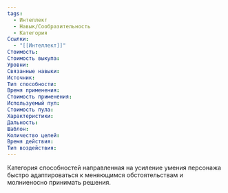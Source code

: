 ```yaml
---
tags:
  - Интеллект
  - Навык/Сообразительность
  - Категория
Ссылки:
  - "[[Интеллект]]"
Стоимость:
Стоимость выкупа:
Уровни:
Связанные навыки:
Источник:
Тип способности:
Время применения:
Стоимость применения:
Используемый пул:
Стоимость пула:
Характеристики:
Дальность:
Шаблон:
Количество целей:
Время действия:
Тип воздействия:
---
```

Категория способностей направленная на усиление умения персонажа быстро адаптироваться к меняющимся обстоятельствам и молниеносно принимать решения.